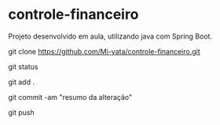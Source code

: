 # controle-financeiro

Projeto desenvolvido em aula, utilizando java com Spring Boot.

git clone https://github.com/Mi-yata/controle-financeiro.git

git status

git add .

git commit -am "resumo da alteração"

git push
